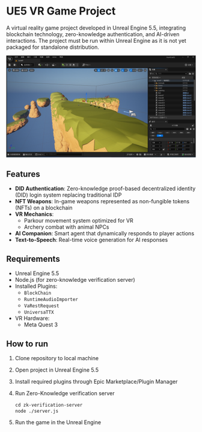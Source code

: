 # UE5 VR Game Project

A virtual reality game project developed in Unreal Engine 5.5, integrating blockchain technology, zero-knowledge authentication, and AI-driven interactions. The project must be run within Unreal Engine as it is not yet packaged for standalone distribution.

![editor](./img/editor.png)

## Features
- **DID Authentication**: Zero-knowledge proof-based decentralized identity (DID) login system replacing traditional IDP
- **NFT Weapons**: In-game weapons represented as non-fungible tokens (NFTs) on a blockchain
- **VR Mechanics**:
  - Parkour movement system optimized for VR
  - Archery combat with animal NPCs
- **AI Companion**: Smart agent that dynamically responds to player actions
- **Text-to-Speech**: Real-time voice generation for AI responses

## Requirements
- Unreal Engine 5.5
- Node.js (for zero-knowledge verification server)
- Installed Plugins:
  - `BlockChain` 
  - `RuntimeAudioImporter` 
  - `VaRestRequest` 
  - `UniversaTTX` 
- VR Hardware:
  - Meta Quest 3

## How to run
1. Clone repository to local machine

2. Open project in Unreal Engine 5.5

3. Install required plugins through Epic Marketplace/Plugin Manager

4. Run Zero-Knowledge verification server

    ```
    cd zk-verification-server
    node ./server.js
    ```

5. Run the game in the Unreal Engine
